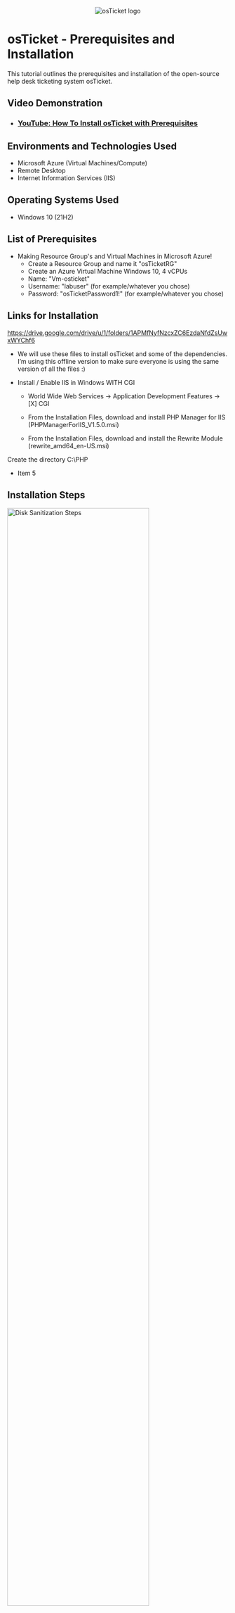 <p align="center">
<img src="https://i.imgur.com/Clzj7Xs.png" alt="osTicket logo"/>
</p>

<h1>osTicket - Prerequisites and Installation</h1>
This tutorial outlines the prerequisites and installation of the open-source help desk ticketing system osTicket.<br />


<h2>Video Demonstration</h2>

- ### [YouTube: How To Install osTicket with Prerequisites](https://www.youtube.com)

<h2>Environments and Technologies Used</h2>

- Microsoft Azure (Virtual Machines/Compute)
- Remote Desktop
- Internet Information Services (IIS)

<h2>Operating Systems Used </h2>

- Windows 10</b> (21H2)

<h2>List of Prerequisites</h2>

- Making Resource Group's and Virtual Machines in Microsoft Azure!
  - Create a Resource Group and name it "osTicketRG"
  - Create an Azure Virtual Machine Windows 10, 4 vCPUs
  - Name: "Vm-osticket"
  - Username: "labuser" (for example/whatever you chose)
  - Password: "osTicketPassword1!" (for example/whatever you chose)

<h2>Links for Installation</h2>

https://drive.google.com/drive/u/1/folders/1APMfNyfNzcxZC6EzdaNfdZsUwxWYChf6
- We will use these files to install osTicket and some of the dependencies. I’m using this offline version to make sure everyone is using the same version of all the files :)

- Install / Enable IIS in Windows WITH CGI
  - World Wide Web Services -> Application Development Features -> [X] CGI
  - From the Installation Files, download and install PHP Manager for IIS (PHPManagerForIIS_V1.5.0.msi)

  - From the Installation Files, download and install the Rewrite Module (rewrite_amd64_en-US.msi)

Create the directory C:\PHP


- Item 5

<h2>Installation Steps</h2>

<p>
<img src="https://i.imgur.com/DJmEXEB.png" height="80%" width="80%" alt="Disk Sanitization Steps"/>
</p>
<p>
Blah Blah Blah.
</p>
<br />

<p>
<img src="https://i.imgur.com/DJmEXEB.png" height="80%" width="80%" alt="Disk Sanitization Steps"/>
</p>
<p>
Lorem ipsum dolor sit amet, consectetur adipiscing elit, sed do eiusmod tempor incididunt ut labore et dolore magna aliqua. Ut enim ad minim veniam, quis nostrud exercitation ullamco laboris nisi ut aliquip ex ea commodo consequat. Duis aute irure dolor in reprehenderit in voluptate velit esse cillum dolore eu fugiat nulla pariatur.
</p>
<br />

<p>
<img src="https://i.imgur.com/DJmEXEB.png" height="80%" width="80%" alt="Disk Sanitization Steps"/>
</p>
<p>
Lorem ipsum dolor sit amet, consectetur adipiscing elit, sed do eiusmod tempor incididunt ut labore et dolore magna aliqua. Ut enim ad minim veniam, quis nostrud exercitation ullamco laboris nisi ut aliquip ex ea commodo consequat. Duis aute irure dolor in reprehenderit in voluptate velit esse cillum dolore eu fugiat nulla pariatur.
</p>
<br />
